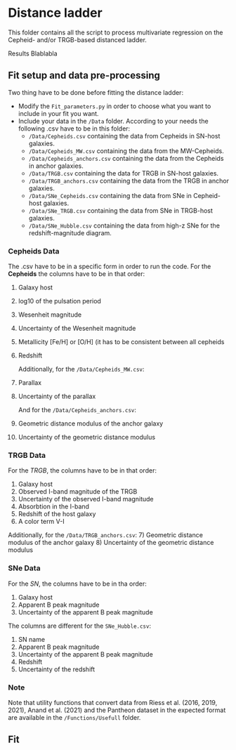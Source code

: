 # Distance ladder

This folder contains all the script to process multivariate regression on the Cepheid- and/or TRGB-based distanced ladder.

Results Blablabla

## Fit setup and data pre-processing
Two thing have to be done before fitting the distance ladder:
* Modify the `Fit_parameters.py` in order to choose what you want to include in your fit you want.
* Include your data in the `/Data` folder. According to your needs the following .csv have to be in this folder:
  * `/Data/Cepheids.csv` containing the data from Cepheids in SN-host galaxies.
  * `/Data/Cepheids_MW.csv` containing the data from the MW-Cepheids.
  * `/Data/Cepheids_anchors.csv` containing the data from the Cepheids in anchor galaxies.
  * `/Data/TRGB.csv` containing the data for TRGB in SN-host galaxies.
  * `/Data/TRGB_anchors.csv` containing the data from the TRGB in anchor galaxies.
  * `/Data/SNe_Cepheids.csv` containing the data from SNe in Cepheid-host galaxies.
  * `/Data/SNe_TRGB.csv` containing the data from SNe in TRGB-host galaxies.
  * `/Data/SNe_Hubble.csv` containing the data from high-z SNe for the redshift-magnitude diagram.

### Cepheids Data 
The .csv have to be in a specific form in order to run the code. For the **Cepheids** the columns have to be in that order:
1. Galaxy host
2. log10 of the pulsation period
3. Wesenheit magnitude
4. Uncertainty of the Wesenheit magnitude
5. Metallicity [Fe/H] or [O/H] (it has to be consistent between all cepheids
6. Redshift

    Additionally, for the `/Data/Cepheids_MW.csv`:
7. Parallax
8. Uncertainty of the parallax

    And for the `/Data/Cepheids_anchors.csv`:
7. Geometric distance modulus of the anchor galaxy
8. Uncertainty of the geometric distance modulus


### TRGB Data 
For the *TRGB*, the columns have to be in that order:
1) Galaxy host
2) Observed I-band magnitude of the TRGB
3) Uncertainty of the observed I-band magnitude
4) Absorbtion in the I-band
5) Redshift of the host galaxy
6) A color term V-I

Additionally, for the `/Data/TRGB_anchors.csv`:
7) Geometric distance modulus of the anchor galaxy
8) Uncertainty of the geometric distance modulus

### SNe Data
For the *SN*, the columns have to be in tha order:
1) Galaxy host
2) Apparent B peak magnitude
3) Uncertainty of the apparent B peak magnitude

The columns are different for the `SNe_Hubble.csv`:
1) SN name
2) Apparent B peak magnitude
3) Uncertainty of the apparent B peak magnitude
4) Redshift
5) Uncertainty of the redshift

### Note
Note that utility functions that convert data from Riess et al. (2016, 2019, 2021), Anand et al. (2021) and the Pantheon dataset in the expected format are available in the `/Functions/Usefull` folder.

## Fit